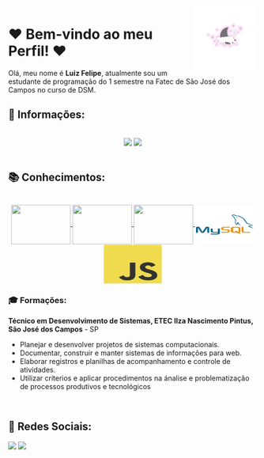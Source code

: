 <img src="img/logo-cat/cat-logo-128.png" alt="cat-logo" align="right" />

# ❤️ Bem-vindo ao meu Perfil! ❤️

Olá, meu nome é **Luiz Felipe**, atualmente sou um estudante de programação do 1 semestre na Fatec de São José dos Campos no curso de DSM.


## 📝 Informações:

<div align="center">
<br>
<img height="180em" src="http://github-readme-streak-stats.herokuapp.com?user=felipe-sant&theme=radical" />
<img height="180em" src="https://github-readme-stats.vercel.app/api/top-langs/?username=felipe-sant&layout=compact&langs_count=16&theme=radical&title_color=FE428E" />
</div>

<br>

## 📚 Conhecimentos:

<div align="center"><br>
  <a href="https://www.w3schools.com/html/" target="_blank">
    <img align="center"  width=120 height=80 src="https://cdn.jsdelivr.net/gh/devicons/devicon/icons/html5/html5-original.svg" /> 
  </a>
  <a href="https://www.w3schools.com/css/" target="_blank">
    <img align="center" width=120 height=80 src="https://cdn.jsdelivr.net/gh/devicons/devicon/icons/css3/css3-original.svg" /> 
  </a>
  <a href="https://www.w3schools.com/python/" target="_blank">
    <img align="center" width=120 height=80 src="https://cdn.jsdelivr.net/gh/devicons/devicon/icons/python/python-original.svg"/>
  </a>
  <a href="https://www.w3schools.com/mysql/" target="_blank">
    <img align="center" width=120 height=80 src="https://github.com/devicons/devicon/blob/v2.15.1/icons/mysql/mysql-original-wordmark.svg"/>
  </a>
  <a href="https://www.w3schools.com/js/" target="_blank">
    <img align="center" width=120 height=80 src="https://github.com/devicons/devicon/blob/v2.15.1/icons/javascript/javascript-original.svg"/>
  </a>
</div>


### 🎓 Formações:

**Técnico em Desenvolvimento de Sistemas, ETEC Ilza Nascimento Pintus, São José dos Campos** - SP

- Planejar e desenvolver projetos de sistemas computacionais.
- Documentar, construir e manter sistemas de informações para web.
- Elaborar registros e planilhas de acompanhamento e controle de atividades.
- Utilizar críterios e aplicar procedimentos na ánalise e problematização de processos produtivos e tecnológicos

<br>

## 🔗 Redes Sociais:

<div align="left">
    <a href="https://www.instagram.com/tren.felipe/"><img src="https://img.shields.io/badge/Instagram-E4405F?style=for-the-badge&logo=instagram&logoColor=white" /></a>
    <a href="https://www.linkedin.com/in/lfelipesant/"><img src="https://img.shields.io/badge/LinkedIn-0077B5?style=for-the-badge&logo=linkedin&logoColor=white" /></a>
</div>
